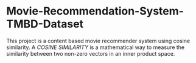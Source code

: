 # Movie-Recommendation-System-TMBD-Dataset
This project is a content based movie recommender system using cosine similarity.
    A *COSINE SIMILARITY* is a mathematical way to measure the similarity between two non-zero vectors in an inner product space.
